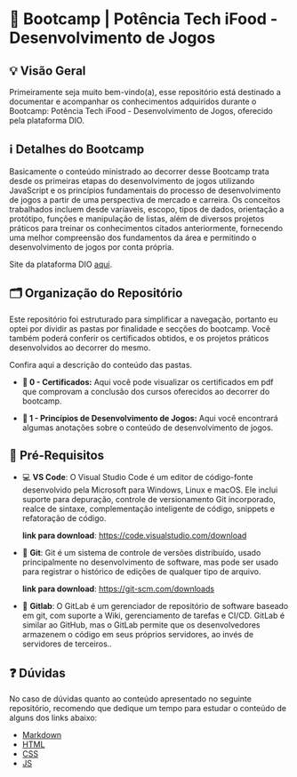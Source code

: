 # 🚀 Bootcamp | Potência Tech iFood - Desenvolvimento de Jogos

## 💡 Visão Geral

Primeiramente seja muito bem-vindo(a), esse repositório está destinado a documentar e acompanhar os conhecimentos adquiridos durante o Bootcamp: Potência Tech iFood - Desenvolvimento de Jogos, oferecido pela plataforma DIO.

## ℹ️ Detalhes do Bootcamp

Basicamente o conteúdo ministrado ao decorrer desse Bootcamp trata desde os primeiras etapas do desenvolvimento de jogos utilizando JavaScript e os princípios fundamentais do processo de desenvolvimento de jogos a partir de uma perspectiva de mercado e carreira. Os conceitos trabalhados incluem desde varíaveis, escopo, tipos de dados, orientação a protótipo, funções e manipulação de listas, além de diversos projetos práticos para treinar os conhecimentos citados anteriormente, fornecendo uma melhor compreensão dos fundamentos da área e permitindo o desenvolvimento de jogos por conta própria.

Site da plataforma DIO [aqui](https://www.dio.me/).

## 🗂️ Organização do Repositório

Este repositório foi estruturado para simplificar a navegação, portanto eu optei por dividir as pastas por finalidade e secções do bootcamp. Você também poderá conferir os certificados obtidos, e os projetos práticos desenvolvidos ao decorrer do mesmo.

Confira aqui a descrição do conteúdo das pastas.

- **📁 0 - Certificados:** Aqui você pode visualizar os certificados em pdf que comprovam a conclusão dos cursos oferecidos ao decorrer do bootcamp.

- **📁 1 - Princípios de Desenvolvimento de Jogos:** Aqui você encontrará algumas anotações sobre o conteúdo de desenvolvimento de jogos.

## 🔗 Pré-Requisitos

- 💻 **VS Code**: O Visual Studio Code é um editor de código-fonte desenvolvido pela Microsoft para Windows, Linux e macOS. Ele inclui suporte para depuração, controle de versionamento Git incorporado, realce de sintaxe, complementação inteligente de código, snippets e refatoração de código.

    **link para download**: https://code.visualstudio.com/download

- 🐙 **Git**: Git é um sistema de controle de versões distribuído, usado principalmente no desenvolvimento de software, mas pode ser usado para registrar o histórico de edições de qualquer tipo de arquivo.

    **link para download**: https://git-scm.com/downloads

- 🦊 **Gitlab**: O GitLab é um gerenciador de repositório de software baseado em git, com suporte a Wiki, gerenciamento de tarefas e CI/CD. GitLab é similar ao GitHub, mas o GitLab permite que os desenvolvedores armazenem o código em seus próprios servidores, ao invés de servidores de terceiros..

## ❓ Dúvidas

No caso de dúvidas quanto ao conteúdo apresentado no seguinte repositório, recomendo que dedique um tempo para estudar o conteúdo de alguns dos links abaixo:

- [Markdown](https://www.markdownguide.org/basic-syntax/)
- [HTML](https://developer.mozilla.org/en-US/docs/Learn/HTML)
- [CSS](https://developer.mozilla.org/en-US/docs/Learn/CSS)
- [JS](https://developer.mozilla.org/en-US/docs/Learn/JavaScript)
